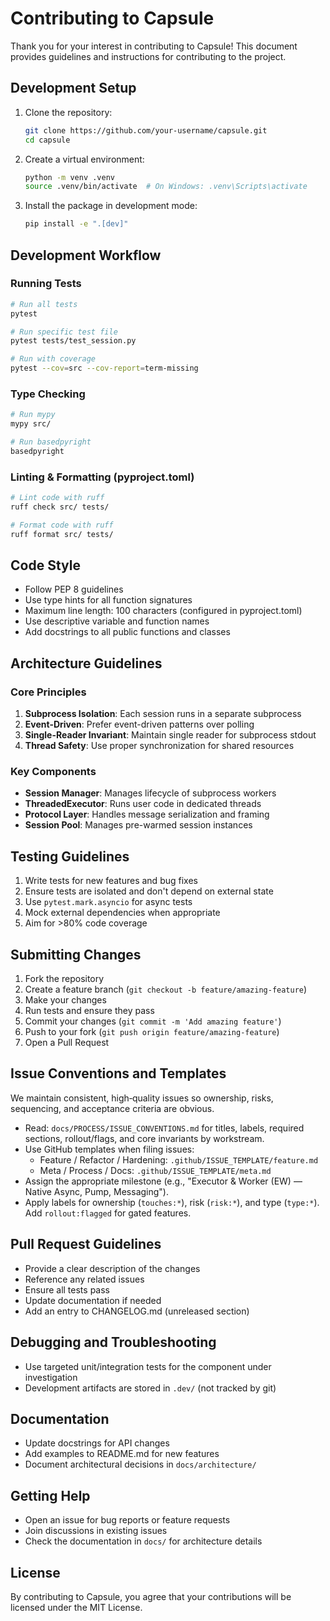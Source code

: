 # Contributing to Capsule

Thank you for your interest in contributing to Capsule! This document provides guidelines and instructions for contributing to the project.

## Development Setup

1. Clone the repository:
   ```bash
   git clone https://github.com/your-username/capsule.git
   cd capsule
   ```

2. Create a virtual environment:
   ```bash
   python -m venv .venv
   source .venv/bin/activate  # On Windows: .venv\Scripts\activate
   ```

3. Install the package in development mode:
   ```bash
   pip install -e ".[dev]"
   ```

## Development Workflow

### Running Tests

```bash
# Run all tests
pytest

# Run specific test file
pytest tests/test_session.py

# Run with coverage
pytest --cov=src --cov-report=term-missing
```

### Type Checking

```bash
# Run mypy
mypy src/

# Run basedpyright
basedpyright
```

### Linting & Formatting (pyproject.toml)

```bash
# Lint code with ruff
ruff check src/ tests/

# Format code with ruff
ruff format src/ tests/
```

## Code Style

- Follow PEP 8 guidelines
- Use type hints for all function signatures
- Maximum line length: 100 characters (configured in pyproject.toml)
- Use descriptive variable and function names
- Add docstrings to all public functions and classes

## Architecture Guidelines

### Core Principles

1. **Subprocess Isolation**: Each session runs in a separate subprocess
2. **Event-Driven**: Prefer event-driven patterns over polling
3. **Single-Reader Invariant**: Maintain single reader for subprocess stdout
4. **Thread Safety**: Use proper synchronization for shared resources

### Key Components

- **Session Manager**: Manages lifecycle of subprocess workers
- **ThreadedExecutor**: Runs user code in dedicated threads
- **Protocol Layer**: Handles message serialization and framing
- **Session Pool**: Manages pre-warmed session instances

## Testing Guidelines

1. Write tests for new features and bug fixes
2. Ensure tests are isolated and don't depend on external state
3. Use `pytest.mark.asyncio` for async tests
4. Mock external dependencies when appropriate
5. Aim for >80% code coverage

## Submitting Changes

1. Fork the repository
2. Create a feature branch (`git checkout -b feature/amazing-feature`)
3. Make your changes
4. Run tests and ensure they pass
5. Commit your changes (`git commit -m 'Add amazing feature'`)
6. Push to your fork (`git push origin feature/amazing-feature`)
7. Open a Pull Request

## Issue Conventions and Templates

We maintain consistent, high‑quality issues so ownership, risks, sequencing, and acceptance criteria are obvious.

- Read: `docs/PROCESS/ISSUE_CONVENTIONS.md` for titles, labels, required sections, rollout/flags, and core invariants by workstream.
- Use GitHub templates when filing issues:
  - Feature / Refactor / Hardening: `.github/ISSUE_TEMPLATE/feature.md`
  - Meta / Process / Docs: `.github/ISSUE_TEMPLATE/meta.md`
- Assign the appropriate milestone (e.g., "Executor & Worker (EW) — Native Async, Pump, Messaging").
- Apply labels for ownership (`touches:*`), risk (`risk:*`), and type (`type:*`). Add `rollout:flagged` for gated features.

## Pull Request Guidelines

- Provide a clear description of the changes
- Reference any related issues
- Ensure all tests pass
- Update documentation if needed
- Add an entry to CHANGELOG.md (unreleased section)

## Debugging and Troubleshooting

- Use targeted unit/integration tests for the component under investigation
- Development artifacts are stored in `.dev/` (not tracked by git)

## Documentation

- Update docstrings for API changes
- Add examples to README.md for new features
- Document architectural decisions in `docs/architecture/`

## Getting Help

- Open an issue for bug reports or feature requests
- Join discussions in existing issues
- Check the documentation in `docs/` for architecture details

## License

By contributing to Capsule, you agree that your contributions will be licensed under the MIT License.
